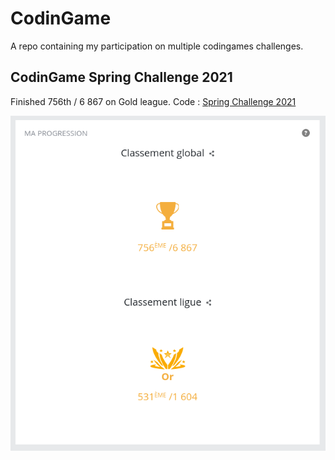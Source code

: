 # CodinGame
A repo containing my participation on multiple codingames challenges.

## CodinGame Spring Challenge 2021

Finished 756th / 6 867 on Gold league.
Code : [Spring Challenge 2021](./spring-challenge-2021/README.md)

![Results](img/spring-challenge-2021-results.png)